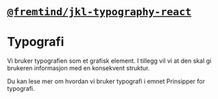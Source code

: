 # [`@fremtind/jkl-typography-react`](https://fremtind.github.io/jokul/components/typography/)

# Typografi
Vi bruker typografien som et grafisk element. I tillegg vil vi at den skal gi brukeren informasjon med en konsekvent struktur.

Du kan lese mer om hvordan vi bruker typografi i emnet Prinsipper for typografi.
